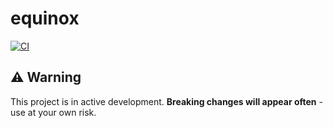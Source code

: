 # equinox

[![CI](https://github.com/peter-kozarec/equinox/actions/workflows/ci.yml/badge.svg)](https://github.com/peter-kozarec/equinox/actions/workflows/ci.yml)


## ⚠️ Warning

This project is in active development. **Breaking changes will appear often** - use at your own risk.
